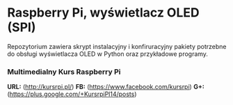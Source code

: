 # Raspberry Pi, wyświetlacz OLED (SPI)
Repozytorium zawiera skrypt instalacyjny i konfiruracyjny pakiety potrzebne do obsługi wyświetlacza OLED w Python oraz przykładowe programy.

### Multimedialny Kurs Raspberry Pi
**URL:**  (http://kursrpi.pl/)
**FB:** (https://www.facebook.com/kursrpi)
**G+:** (https://plus.google.com/+KursrpiPl14/posts)
